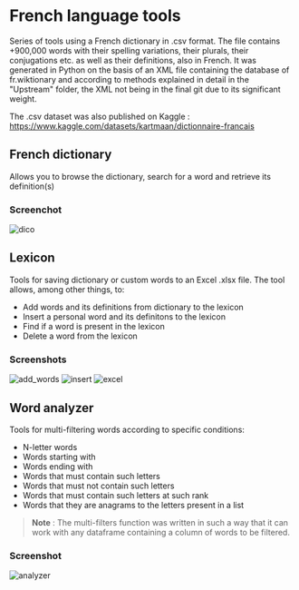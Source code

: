 # French language tools
Series of tools using a French dictionary in .csv format.
The file contains +900,000 words with their spelling variations, their plurals, their conjugations etc. as well as their definitions, also in French. It was generated in Python on the basis of an XML file containing the database of fr.wiktionary and according to methods explained in detail in the "Upstream" folder, the XML not being in the final git due to its significant weight.

The .csv dataset was also published on Kaggle : https://www.kaggle.com/datasets/kartmaan/dictionnaire-francais

## French dictionary
Allows you to browse the dictionary, search for a word and retrieve its definition(s)
### Screenchot
![dico](https://user-images.githubusercontent.com/11463619/236537169-4b588a8d-af63-4d3e-bf5b-621cd719fff5.png)

## Lexicon
Tools for saving dictionary or custom words to an Excel .xlsx file. The tool allows, among other things, to:
- Add words and its definitions from dictionary to the lexicon
- Insert a personal word and its definitons to the lexicon
- Find if a word is present in the lexicon
- Delete a word 
from the lexicon
### Screenshots
![add_words](https://user-images.githubusercontent.com/11463619/236539364-6a6bf287-e2bb-41fc-ae2d-8ac15cb88c50.png)
![insert](https://user-images.githubusercontent.com/11463619/236539392-919f4ff5-eede-4ef9-a953-1287cdf37b91.png)
![excel](https://user-images.githubusercontent.com/11463619/236539421-4ade8b4a-1cb7-447c-9528-31342221b3d9.png)

## Word analyzer
Tools for multi-filtering words according to specific conditions:
- N-letter words
- Words starting with
- Words ending with
- Words that must contain such letters
- Words that must not contain such letters
- Words that must contain such letters at such rank
- Words that they are anagrams to the letters present in a list

>**Note** : The multi-filters function was written in such a way that it can work with any dataframe containing a column of words to be filtered.

### Screenshot
![analyzer](https://user-images.githubusercontent.com/11463619/236536796-cad9ff32-8c1e-49c2-83df-949f4eec4dab.png)
